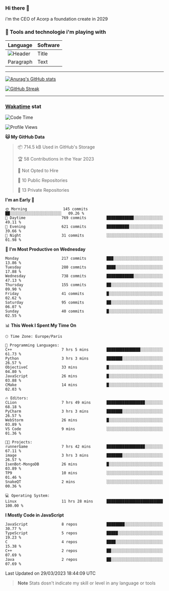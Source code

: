 ### Hi there 👋

i'm the CEO of Acorp a foundation create in 2029  

### 🧰 Tools and technologie i'm playing with

 | Language | Software |
| ----------- | ----------- |
| ![Header](https://img.shields.io/badge/Nuxt3-green&style=for-the-badge&logo=nustjs&logoColor=00DC82) | Title |
| Paragraph | Text |

---

[![Anurag's GitHub stats](https://github-readme-stats.vercel.app/api?username=ackimixs&show_icons=true&theme=github_dark&count_private=true)](https://www.ackimixs.xyz)

[![GitHub Streak](https://github-readme-streak-stats.herokuapp.com?user=Ackimixs&theme=github-dark-blue&date_format=j%20M%5B%20Y%5D&mode=weekly)](https://git.io/streak-stats)

---
 
 ### [Wakatime](https://wakatime.com/) stat

<!--START_SECTION:waka-->
![Code Time](http://img.shields.io/badge/Code%20Time-458%20hrs%2045%20mins-blue)

![Profile Views](http://img.shields.io/badge/Profile%20Views-1-blue)

**🐱 My GitHub Data** 

> 📦 714.5 kB Used in GitHub's Storage 
 > 
> 🏆 58 Contributions in the Year 2023
 > 
> 🚫 Not Opted to Hire
 > 
> 📜 10 Public Repositories 
 > 
> 🔑 13 Private Repositories 
 > 
**I'm an Early 🐤** 

```text
🌞 Morning                145 commits         ██░░░░░░░░░░░░░░░░░░░░░░░   09.26 % 
🌆 Daytime                769 commits         ████████████░░░░░░░░░░░░░   49.11 % 
🌃 Evening                621 commits         ██████████░░░░░░░░░░░░░░░   39.66 % 
🌙 Night                  31 commits          ░░░░░░░░░░░░░░░░░░░░░░░░░   01.98 % 
```
📅 **I'm Most Productive on Wednesday** 

```text
Monday                   217 commits         ███░░░░░░░░░░░░░░░░░░░░░░   13.86 % 
Tuesday                  280 commits         ████░░░░░░░░░░░░░░░░░░░░░   17.88 % 
Wednesday                738 commits         ████████████░░░░░░░░░░░░░   47.13 % 
Thursday                 155 commits         ██░░░░░░░░░░░░░░░░░░░░░░░   09.90 % 
Friday                   41 commits          █░░░░░░░░░░░░░░░░░░░░░░░░   02.62 % 
Saturday                 95 commits          ██░░░░░░░░░░░░░░░░░░░░░░░   06.07 % 
Sunday                   40 commits          █░░░░░░░░░░░░░░░░░░░░░░░░   02.55 % 
```


📊 **This Week I Spent My Time On** 

```text
🕑︎ Time Zone: Europe/Paris

💬 Programming Languages: 
C++                      7 hrs 5 mins        ███████████████░░░░░░░░░░   61.73 % 
Python                   3 hrs 3 mins        ███████░░░░░░░░░░░░░░░░░░   26.57 % 
ObjectiveC               33 mins             █░░░░░░░░░░░░░░░░░░░░░░░░   04.80 % 
JavaScript               26 mins             █░░░░░░░░░░░░░░░░░░░░░░░░   03.88 % 
CMake                    14 mins             █░░░░░░░░░░░░░░░░░░░░░░░░   02.03 % 

🔥 Editors: 
CLion                    7 hrs 49 mins       █████████████████░░░░░░░░   68.18 % 
PyCharm                  3 hrs 3 mins        ███████░░░░░░░░░░░░░░░░░░   26.57 % 
WebStorm                 26 mins             █░░░░░░░░░░░░░░░░░░░░░░░░   03.89 % 
VS Code                  9 mins              ░░░░░░░░░░░░░░░░░░░░░░░░░   01.36 % 

🐱‍💻 Projects: 
runnerGame               7 hrs 42 mins       █████████████████░░░░░░░░   67.11 % 
image                    3 hrs 3 mins        ███████░░░░░░░░░░░░░░░░░░   26.57 % 
IsenBot-MongoDB          26 mins             █░░░░░░░░░░░░░░░░░░░░░░░░   03.89 % 
TP9                      10 mins             ░░░░░░░░░░░░░░░░░░░░░░░░░   01.46 % 
SnakeQT                  2 mins              ░░░░░░░░░░░░░░░░░░░░░░░░░   00.36 % 

💻 Operating System: 
Linux                    11 hrs 28 mins      █████████████████████████   100.00 % 
```

**I Mostly Code in JavaScript** 

```text
JavaScript               8 repos             ████████░░░░░░░░░░░░░░░░░   30.77 % 
TypeScript               5 repos             █████░░░░░░░░░░░░░░░░░░░░   19.23 % 
C                        4 repos             ████░░░░░░░░░░░░░░░░░░░░░   15.38 % 
C++                      2 repos             ██░░░░░░░░░░░░░░░░░░░░░░░   07.69 % 
Java                     2 repos             ██░░░░░░░░░░░░░░░░░░░░░░░   07.69 % 
```




 Last Updated on 29/03/2023 18:44:09 UTC
<!--END_SECTION:waka-->

> **Note**
> Stats dosn't indicate my skill or level in any language or tools
